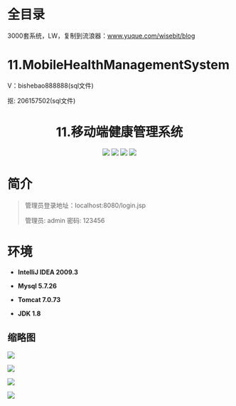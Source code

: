 # 全目录

3000套系统，LW，复制到流浪器：www.yuque.com/wisebit/blog

# 11.MobileHealthManagementSystem

<p>V：bishebao888888(sql文件)</p>
<p>抠: 206157502(sql文件)</p>

<p><h1 align="center">11.移动端健康管理系统</h1></p>

<p align="center">
	<img src="https://img.shields.io/badge/jdk-1.8-orange.svg"/>
    <img src="https://img.shields.io/badge/servlet-5.x-lightgrey.svg"/>
    <img src="https://img.shields.io/badge/jdbc-3.x-blue.svg"/>
    <img src="https://img.shields.io/badge/jsp-3.x-blue.svg"/>
</p>

# 简介
>
> 
>
> 管理员登录地址：localhost:8080/login.jsp
>
> 管理员: admin   密码: 123456
>

# 环境

- <b>IntelliJ IDEA 2009.3</b>

- <b>Mysql 5.7.26</b>

- <b>Tomcat 7.0.73</b>

- <b>JDK 1.8</b>


## 缩略图

![](https://bitwise.oss-cn-heyuan.aliyuncs.com/2024/9/10/973e0a6f-7b38-4b2a-897d-922286697f3f.png)

![](https://bitwise.oss-cn-heyuan.aliyuncs.com/2024/9/10/077211e5-a323-4fd9-9646-b303ab067c22.png)

![](https://bitwise.oss-cn-heyuan.aliyuncs.com/2024/9/10/c87c20ff-8ca7-4a4b-995e-5436cbc94f97.png)

![](https://bitwise.oss-cn-heyuan.aliyuncs.com/2024/9/10/625c769c-8c33-4c1a-b30a-05ac0b7d42ab.png)


